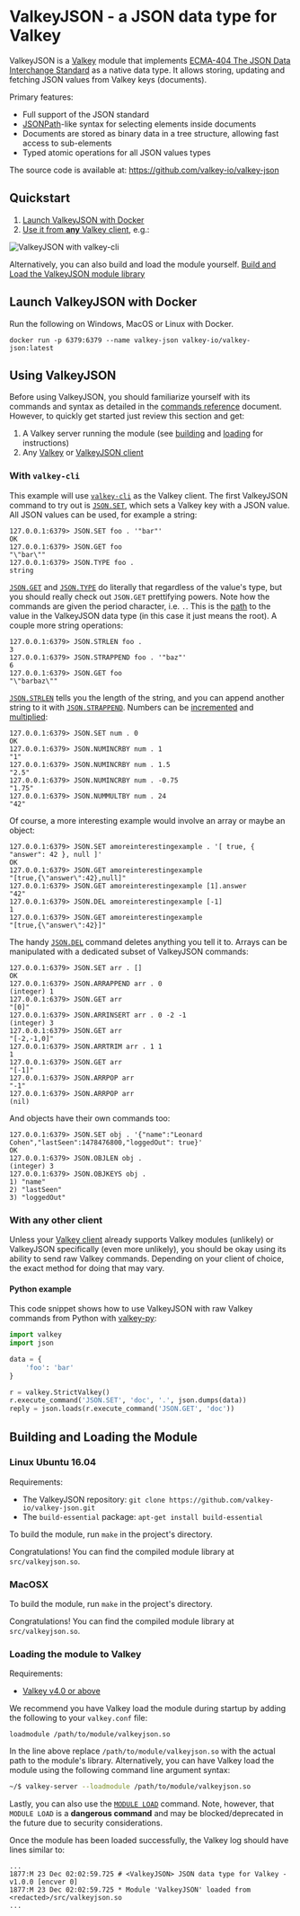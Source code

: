 # ValkeyJSON - a JSON data type for Valkey

ValkeyJSON is a [Valkey](https://valkey.io/) module that implements [ECMA-404 The JSON Data Interchange Standard](http://json.org/) as a native data type. It allows storing, updating and fetching JSON values from Valkey keys (documents).

Primary features:

* Full support of the JSON standard
* [JSONPath](http://goessner.net/articles/JsonPath/)-like syntax for selecting elements inside documents
* Documents are stored as binary data in a tree structure, allowing fast access to sub-elements
* Typed atomic operations for all JSON values types

The source code is available at: https://github.com/valkey-io/valkey-json

## Quickstart

1.  [Launch ValkeyJSON with Docker](#launch-valkeyjson-with-docker)
1.  [Use it from **any** Valkey client](#using-valkeyjson), e.g.:

![ValkeyJSON with `valkey-cli`](images/demo.gif)

Alternatively, you can also build and load the module yourself. [Build and Load the ValkeyJSON module library](#building-and-loading-the-module)


## Launch ValkeyJSON with Docker
Run the following on Windows, MacOS or Linux with Docker.
```
docker run -p 6379:6379 --name valkey-json valkey-io/valkey-json:latest
```

## Using ValkeyJSON

Before using ValkeyJSON, you should familiarize yourself with its commands and syntax as detailed in the [commands reference](commands.md) document. However, to quickly get started just review this section and get:

1.  A Valkey server running the module (see [building](#building-the-module-library) and [loading](#loading-the-module-to-Valkey) for instructions)
1.  Any [Valkey](http://valkey.io/clients) or [ValkeyJSON client](#client-libraries)

### With `valkey-cli`

This example will use [`valkey-cli`](http://valkey.io/topics/valkeycli) as the Valkey client. The first ValkeyJSON command to try out is [`JSON.SET`](/commands#jsonset), which sets a Valkey key with a JSON value. All JSON values can be used, for example a string:

```
127.0.0.1:6379> JSON.SET foo . '"bar"'
OK
127.0.0.1:6379> JSON.GET foo
"\"bar\""
127.0.0.1:6379> JSON.TYPE foo .
string
```

[`JSON.GET`](commands.md#jsonget) and [`JSON.TYPE`](commands.md#jsontype) do literally that regardless of the value's type, but you should really check out `JSON.GET` prettifying powers. Note how the commands are given the period character, i.e. `.`. This is the [path](path.md) to the value in the ValkeyJSON data type (in this case it just means the root). A couple more string operations:

```
127.0.0.1:6379> JSON.STRLEN foo .
3
127.0.0.1:6379> JSON.STRAPPEND foo . '"baz"'
6
127.0.0.1:6379> JSON.GET foo
"\"barbaz\""

``` 

[`JSON.STRLEN`](/commands#jsonstrlen) tells you the length of the string, and you can append another string to it with [`JSON.STRAPPEND`](/commands#jsonstrappend). Numbers can be [incremented](/commands#jsonnumincrby) and [multiplied](/commands#jsonnummultby):

```
127.0.0.1:6379> JSON.SET num . 0
OK
127.0.0.1:6379> JSON.NUMINCRBY num . 1
"1"
127.0.0.1:6379> JSON.NUMINCRBY num . 1.5
"2.5"
127.0.0.1:6379> JSON.NUMINCRBY num . -0.75
"1.75"
127.0.0.1:6379> JSON.NUMMULTBY num . 24
"42"
```

Of course, a more interesting example would involve an array or maybe an object:

```
127.0.0.1:6379> JSON.SET amoreinterestingexample . '[ true, { "answer": 42 }, null ]'
OK
127.0.0.1:6379> JSON.GET amoreinterestingexample
"[true,{\"answer\":42},null]"
127.0.0.1:6379> JSON.GET amoreinterestingexample [1].answer
"42"
127.0.0.1:6379> JSON.DEL amoreinterestingexample [-1]
1
127.0.0.1:6379> JSON.GET amoreinterestingexample
"[true,{\"answer\":42}]"
```

The handy [`JSON.DEL`](/commands#jsondel) command deletes anything you tell it to. Arrays can be manipulated with a dedicated subset of ValkeyJSON commands:

```
127.0.0.1:6379> JSON.SET arr . []
OK
127.0.0.1:6379> JSON.ARRAPPEND arr . 0
(integer) 1
127.0.0.1:6379> JSON.GET arr
"[0]"
127.0.0.1:6379> JSON.ARRINSERT arr . 0 -2 -1
(integer) 3
127.0.0.1:6379> JSON.GET arr
"[-2,-1,0]"
127.0.0.1:6379> JSON.ARRTRIM arr . 1 1
1
127.0.0.1:6379> JSON.GET arr
"[-1]"
127.0.0.1:6379> JSON.ARRPOP arr
"-1"
127.0.0.1:6379> JSON.ARRPOP arr
(nil)
```

And objects have their own commands too:

```
127.0.0.1:6379> JSON.SET obj . '{"name":"Leonard Cohen","lastSeen":1478476800,"loggedOut": true}'
OK
127.0.0.1:6379> JSON.OBJLEN obj .
(integer) 3
127.0.0.1:6379> JSON.OBJKEYS obj .
1) "name"
2) "lastSeen"
3) "loggedOut"
```

### With any other client

Unless your [Valkey client](http://valkey.io/clients) already supports Valkey modules (unlikely) or ValkeyJSON specifically (even more unlikely), you should be okay using its ability to send raw Valkey commands. Depending on your client of choice, the exact method for doing that may vary.

#### Python example

This code snippet shows how to use ValkeyJSON with raw Valkey commands from Python with [valkey-py](https://github.com/andymccurdy/valkey-py):

```Python
import valkey
import json

data = {
    'foo': 'bar'
}

r = valkey.StrictValkey()
r.execute_command('JSON.SET', 'doc', '.', json.dumps(data))
reply = json.loads(r.execute_command('JSON.GET', 'doc'))
```


## Building and Loading the Module

### Linux Ubuntu 16.04

Requirements:

* The ValkeyJSON repository: `git clone https://github.com/valkey-io/valkey-json.git`
* The `build-essential` package: `apt-get install build-essential`

To build the module, run `make` in the project's directory.

Congratulations! You can find the compiled module library at `src/valkeyjson.so`.

### MacOSX

To build the module, run `make` in the project's directory.

Congratulations! You can find the compiled module library at `src/valkeyjson.so`.

### Loading the module to Valkey

Requirements:

* [Valkey v4.0 or above](http://valkey.io/download)

We recommend you have Valkey load the module during startup by adding the following to your `valkey.conf` file:

```
loadmodule /path/to/module/valkeyjson.so
```

In the line above replace `/path/to/module/valkeyjson.so` with the actual path to the module's library. Alternatively, you can have Valkey load the module using the following command line argument syntax:

```bash
~/$ valkey-server --loadmodule /path/to/module/valkeyjson.so
```

Lastly, you can also use the [`MODULE LOAD`](http://valkey.io/commands/module-load) command. Note, however, that `MODULE LOAD` is a **dangerous command** and may be blocked/deprecated in the future due to security considerations.

Once the module has been loaded successfully, the Valkey log should have lines similar to:

```
...
1877:M 23 Dec 02:02:59.725 # <ValkeyJSON> JSON data type for Valkey - v1.0.0 [encver 0]
1877:M 23 Dec 02:02:59.725 * Module 'ValkeyJSON' loaded from <redacted>/src/valkeyjson.so
...
```

